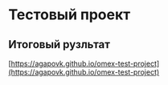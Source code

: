 # Тестовый проект

## Итоговый рузльтат

[https://agapovk.github.io/omex-test-project](https://agapovk.github.io/omex-test-project)
